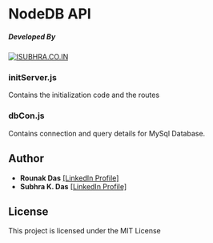 # NodeDB API

##### Developed By

[![ISUBHRA.CO.IN](https://i.imgur.com/7boEUeJ.png)](https://isubhra.co.in)

### initServer.js
Contains the initialization code and the routes

### dbCon.js
Contains connection and query details for MySql Database.

## Author

*   **Rounak Das**    [[LinkedIn Profile]](https://www.linkedin.com/in/rounak-das-0925bb17b/)
*   **Subhra K. Das** [[LinkedIn Profile]](https://www.linkedin.com/in/subhrakdas/)

## License

This project is licensed under the MIT License